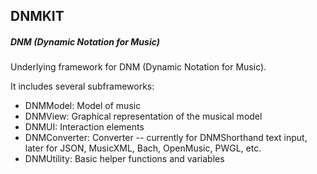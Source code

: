 ## DNMKIT
##### DNM (Dynamic Notation for Music)

Underlying framework for DNM (Dynamic Notation for Music).

It includes several subframeworks:

- DNMModel: Model of music
- DNMView: Graphical representation of the musical model
- DNMUI: Interaction elements
- DNMConverter: Converter 
-- currently for DNMShorthand text input, later for JSON, MusicXML, Bach, OpenMusic, PWGL, etc.
- DNMUtility: Basic helper functions and variables




